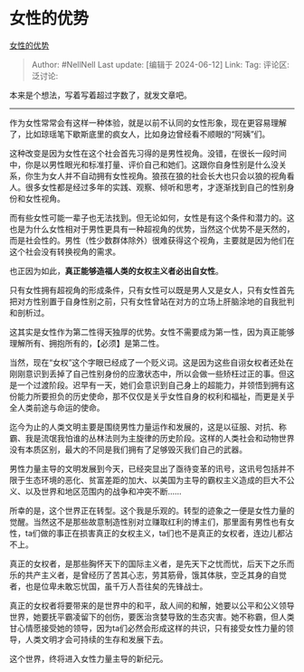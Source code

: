 # 女性的优势

[女性的优势](https://zhuanlan.zhihu.com/p/698028001)

> Author: #NellNell
> Last update: [编辑于 2024-06-12]
> Link:
> Tag:
> 评论区:
> 泛讨论:

本来是个想法，写着写着超过字数了，就发文章吧。

--------------------

作为女性常常会有这样一种体验，就是以前不认同的女性形象，现在更容易理解了，比如琼瑶笔下歇斯底里的疯女人，比如身边曾经看不顺眼的“阿姨”们。

这种改变是因为女性在这个社会首先习得的是男性视角。没错，在很长一段时间中，你是以男性眼光和标准打量、评价自己和她们。这跟你自身性别是什么没关系，你生为女人并不自动拥有女性视角。狼孩在狼的社会长大也只会以狼的视角看人。很多女性都是经过多年的实践、观察、倾听和思考，才逐渐找到自己的性别身份和女性视角。

而有些女性可能一辈子也无法找到。但无论如何，女性是有这个条件和潜力的。这也是为什么女性相对于男性更具有一种超视角的优势，当然这个优势不是天然的，而是社会性的。男性（性少数群体除外）很难获得这个视角，主要就是因为他们在这个社会没有转换视角的需求。

也正因为如此，**真正能够造福人类的女权主义者必出自女性**。

只有女性拥有超视角的形成条件，只有女性可以既是男人又是女人，只有女性首先把对方性别置于自身性别之前，只有女性曾站在对方的立场上肝脑涂地的自我批判和剖析过。

这其实是女性作为第二性得天独厚的优势。女性不需要成为第一性，因为真正能够理解所有、拥抱所有的，【必须】是第二性。

当然，现在“女权”这个字眼已经成了一个贬义词。这是因为这些自诩女权者还处在刚刚意识到丢掉了自己性别身份的应激状态中，所以会做一些矫枉过正的事。但这是一个过渡阶段。迟早有一天，她们会意识到自己身上的超能力，并领悟到拥有这份能力所要担负的历史使命，那不仅仅是关乎女性自身的权利和福祉，而更是关乎全人类前途与命运的使命。

迄今为止的人类文明主要是围绕男性力量运作和发展的，这是以征服、对抗、称霸、我是流氓我怕谁的丛林法则为主旋律的历史阶段。这样的人类社会和动物世界没有本质区别，最大的不同是我们拥有了足够毁灭我们自己的武器。

男性力量主导的文明发展到今天，已经突显出了亟待变革的讯号，这讯号包括并不限于生态环境的恶化、贫富差距的加大、以美国为主导的霸权主义造成的巨大不公义、以及世界和地区范围内的战争和冲突不断……

所幸的是，这个世界正在转型。这个我是乐观的。转型的迹象之一便是女性力量的觉醒。当然这不是那些故意制造性别对立赚取红利的博主们，那里面有男性也有女性，ta们做的事正在损害真正的女权主义，ta们也不是真正的女权者，连边儿都沾不上。

真正的女权者，是那些胸怀天下的国际主义者，是先天下之忧而忧，后天下之乐而乐的共产主义者，是曾经历了苦其心志，劳其筋骨，饿其体肤，空乏其身的自觉者，也是位卑未敢忘忧国，虽千万人吾往矣的先锋战士。

真正的女权者将要带来的是世界中的和平，敌人间的和解，她要以公平和公义领导世界，她要抚平霸凌留下的创伤，要医治贪婪导致的生态灾害。她不称霸，但人类甘心情愿接受她的领导，因为ta们必然会形成这样的共识，只有接受女性力量的领导，人类文明才会可持续的生存和发展下去。

这个世界，终将进入女性力量主导的新纪元。
